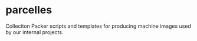 parcelles
=========

Colleciton Packer scripts and templates for producing machine images used by our internal projects.

